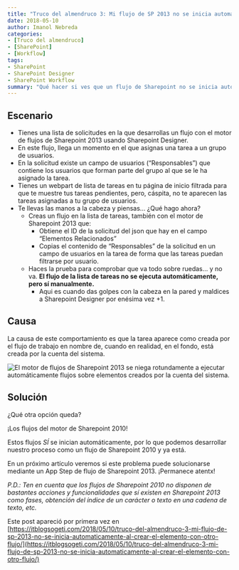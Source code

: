```yaml
---
title: "Truco del almendruco 3: Mi flujo de SP 2013 no se inicia automáticamente al crear el elemento con otro flujo"
date: 2018-05-10
author: Imanol Nebreda
categories:
- [Truco del almendruco]
- [SharePoint]
- [Workflow]
tags:
- SharePoint
- SharePoint Designer
- SharePoint Workflow
summary: "Qué hacer si ves que un flujo de Sharepoint no se inicia automáticamente"
---
```


## Escenario

*   Tienes una lista de solicitudes en la que desarrollas un flujo con el motor de flujos de Sharepoint 2013 usando Sharepoint Designer.
*   En este flujo, llega un momento en el que asignas una tarea a un grupo de usuarios.
*   En la solicitud existe un campo de usuarios (“Responsables”) que contiene los usuarios que forman parte del grupo al que se le ha asignado la tarea.
*   Tienes un webpart de lista de tareas en tu página de inicio filtrada para que te muestre tus tareas pendientes, pero, cáspita, no te aparecen las tareas asignadas a tu grupo de usuarios.
*   Te llevas las manos a la cabeza y piensas… ¿Qué hago ahora?
    *   Creas un flujo en la lista de tareas, también con el motor de Sharepoint 2013 que:
        *   Obtiene el ID de la solicitud del json que hay en el campo “Elementos Relacionados”
        *   Copias el contenido de “Responsables” de la solicitud en un campo de usuarios en la tarea de forma que las tareas puedan filtrarse por usuario.
    *   Haces la prueba para comprobar que va todo sobre ruedas… y no va. **El flujo de la lista de tareas no se ejecuta automáticamente, pero sí manualmente.**
        *   Aqui es cuando das golpes con la cabeza en la pared y maldices a Sharepoint Designer por enésima vez +1.

## Causa

La causa de este comportamiento es que la tarea aparece como creada por el flujo de trabajo en nombre de, cuando en realidad, en el fondo, está creada por la cuenta del sistema.

![](blog/creado_por.png "El motor de flujos de Sharepoint 2013 se niega rotundamente a ejecutar automáticamente flujos sobre elementos creados por la cuenta del sistema.")


## Solución

¿Qué otra opción queda?

¡Los flujos del motor de Sharepoint 2010!

Estos flujos _SÍ_ se inician automáticamente, por lo que podemos desarrollar nuestro proceso como un flujo de Sharepoint 2010 y ya está.

En un próximo artículo veremos si este problema puede solucionarse mediante un App Step de flujo de Sharepoint 2013. ¡Permanece atentx!

_P.D.: Ten en cuenta que los flujos de Sharepoint 2010 no disponen de bastantes acciones y funcionalidades que sí existen en Sharepoint 2013 como fases, obtención del índice de un carácter o texto en una cadena de texto, etc._

Este post apareció por primera vez en [https://itblogsogeti.com/2018/05/10/truco-del-almendruco-3-mi-flujo-de-sp-2013-no-se-inicia-automaticamente-al-crear-el-elemento-con-otro-flujo/](https://itblogsogeti.com/2018/05/10/truco-del-almendruco-3-mi-flujo-de-sp-2013-no-se-inicia-automaticamente-al-crear-el-elemento-con-otro-flujo/)